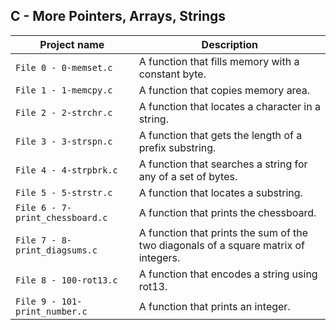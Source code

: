 ## C - More Pointers, Arrays, Strings

| Project name | Description |
| ------------ | ----------- |
| `File 0 - 0-memset.c` | A function that fills memory with a constant byte. |
| `File 1 - 1-memcpy.c` | A function that copies memory area. |
| `File 2 - 2-strchr.c` | A function that locates a character in a string. |
| `File 3 - 3-strspn.c` | A function that gets the length of a prefix substring. |
| `File 4 - 4-strpbrk.c` | A function that searches a string for any of a set of bytes. |
| `File 5 - 5-strstr.c` | A function that locates a substring. |
| `File 6 - 7-print_chessboard.c` | A function that prints the chessboard. |
| `File 7 - 8-print_diagsums.c` | A function that prints the sum of the two diagonals of a square matrix of integers. |
| `File 8 - 100-rot13.c` | A function that encodes a string using rot13. |
| `File 9 - 101-print_number.c` | A function that prints an integer. |
